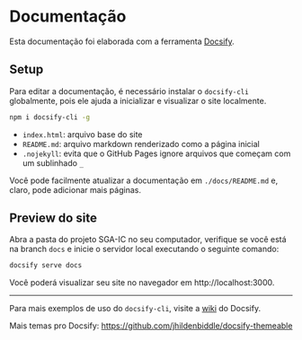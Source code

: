 # Documentação
Esta documentação foi elaborada com a ferramenta [Docsify](https://github.com/docsifyjs/docsify).

## Setup
Para editar a documentação, é necessário instalar o `docsify-cli` globalmente, pois ele ajuda a inicializar e visualizar o site localmente.

```bash
npm i docsify-cli -g
```

- `index.html`: arquivo base do site
- `README.md`: arquivo markdown renderizado como a página inicial
- `.nojekyll`: evita que o GitHub Pages ignore arquivos que começam com um sublinhado `_`

Você pode facilmente atualizar a documentação em `./docs/README.md` e, claro, pode adicionar mais páginas.

## Preview do site
Abra a pasta do projeto SGA-IC no seu computador, verifique se você está na branch `docs` e inicie o servidor local executando o seguinte comando:

```bash
docsify serve docs
```

Você poderá visualizar seu site no navegador em http://localhost:3000.

---
Para mais exemplos de uso do `docsify-cli`, visite a [wiki](https://docsify.js.org/) do Docsify.

Mais temas pro Docsify: https://github.com/jhildenbiddle/docsify-themeable